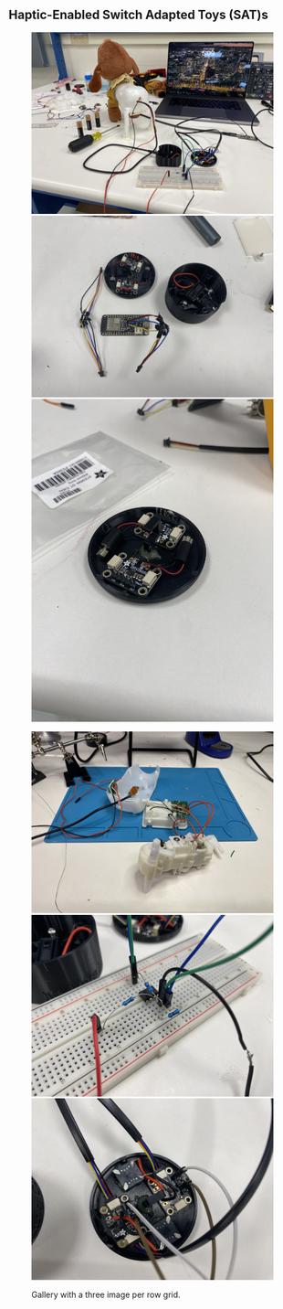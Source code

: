 <h2>Haptic-Enabled Switch Adapted Toys (SAT)s</h2>

<figure class="third">

  [![HESAT 1](../assets/images/hesat/HESAT_1.jpg)](../assets/images/hesat/HESAT_1.jpg)
  [![HESAT 2](../assets/images/hesat/HESAT_2.jpg)](../assets/images/hesat/HESAT_2.jpg)
  [![HESAT 3](../assets/images/hesat/HESAT_3.jpg)](../assets/images/hesat/HESAT_3.jpg)

  [![HESAT 4](../assets/images/hesat/HESAT_4.jpg)](../assets/images/hesat/HESAT_4.jpg)
  [![HESAT 5](../assets/images/hesat/HESAT_5.jpg)](../assets/images/hesat/HESAT_5.jpg)
  [![HESAT 6](../assets/images/hesat/HESAT_6.jpg)](../assets/images/hesat/HESAT_6.jpg)

  <figcaption>Gallery with a three image per row grid.</figcaption>

</figure>